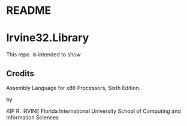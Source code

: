 # README #
# Irvine32.Library 
This repo. is intended to show 

## Credits ##

Assembly Language for x86 Processors, Sixth Edition.

by

KIP R. IRVINE Florida International University School of Computing and Information Sciences
